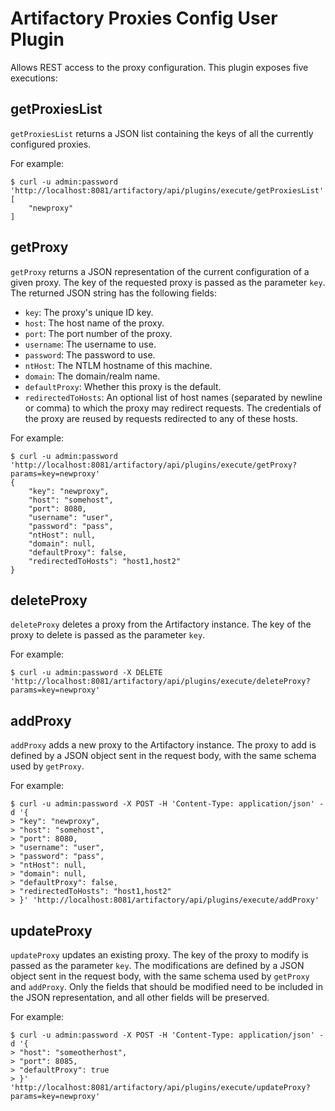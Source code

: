 Artifactory Proxies Config User Plugin
======================================

Allows REST access to the proxy configuration. This plugin exposes five
executions:

getProxiesList
--------------

`getProxiesList` returns a JSON list containing the keys of all the currently
configured proxies.

For example:

```
$ curl -u admin:password 'http://localhost:8081/artifactory/api/plugins/execute/getProxiesList'
[
    "newproxy"
]
```

getProxy
--------

`getProxy` returns a JSON representation of the current configuration of a given
proxy. The key of the requested proxy is passed as the parameter `key`. The
returned JSON string has the following fields:

- `key`: The proxy's unique ID key.
- `host`: The host name of the proxy.
- `port`: The port number of the proxy.
- `username`: The username to use.
- `password`: The password to use.
- `ntHost`: The NTLM hostname of this machine.
- `domain`: The domain/realm name.
- `defaultProxy`: Whether this proxy is the default.
- `redirectedToHosts`: An optional list of host names (separated by newline or comma) to which the proxy may redirect requests. The credentials of the proxy are reused by requests redirected to any of these hosts.

For example:

```
$ curl -u admin:password 'http://localhost:8081/artifactory/api/plugins/execute/getProxy?params=key=newproxy'
{
    "key": "newproxy",
    "host": "somehost",
    "port": 8080,
    "username": "user",
    "password": "pass",
    "ntHost": null,
    "domain": null,
    "defaultProxy": false,
    "redirectedToHosts": "host1,host2"
}
```

deleteProxy
-----------

`deleteProxy` deletes a proxy from the Artifactory instance. The key of the
proxy to delete is passed as the parameter `key`.

For example:

```
$ curl -u admin:password -X DELETE 'http://localhost:8081/artifactory/api/plugins/execute/deleteProxy?params=key=newproxy'
```

addProxy
--------

`addProxy` adds a new proxy to the Artifactory instance. The proxy to add is
defined by a JSON object sent in the request body, with the same schema used by
`getProxy`.

For example:

```
$ curl -u admin:password -X POST -H 'Content-Type: application/json' -d '{
> "key": "newproxy",
> "host": "somehost",
> "port": 8080,
> "username": "user",
> "password": "pass",
> "ntHost": null,
> "domain": null,
> "defaultProxy": false,
> "redirectedToHosts": "host1,host2"
> }' 'http://localhost:8081/artifactory/api/plugins/execute/addProxy'
```

updateProxy
-----------

`updateProxy` updates an existing proxy. The key of the proxy to modify is
passed as the parameter `key`. The modifications are defined by a JSON object
sent in the request body, with the same schema used by `getProxy` and
`addProxy`. Only the fields that should be modified need to be included in the
JSON representation, and all other fields will be preserved.

For example:

```
$ curl -u admin:password -X POST -H 'Content-Type: application/json' -d '{
> "host": "someotherhost",
> "port": 8085,
> "defaultProxy": true
> }' 'http://localhost:8081/artifactory/api/plugins/execute/updateProxy?params=key=newproxy'
```
